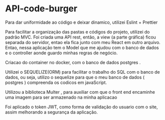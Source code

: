 # API-code-burger

Para dar uniformidade ao código e deixar dinamico, utilizei Eslint + Prettier

Para facilitar a organização das pastas e códigos do projeto, utilizei do padrão MVC. Foi criada uma API rest, então, a view (a parte gráfica) ficou separada do servidor, entao ela fica junto com meu React em outro arquivo.
Entao, nessa aplicação tem o Model que me ajudou com o banco de dados e o controller aonde guardo minhas regras de negócio.

Criacao do container no docker, com o banco de dados postgres . 

Utilizei o SEQUELIZE(ORM) para facilitar o trabalho do SQL com o banco de dados, ou seja, utilizo o sequelize para que o meu banco de dados ( postgres ) compreenda os codicos em javaScript.

Utilizou a biblioteca Multer , para auxiliar com que o front end encaminhe uma imagem para ser armazenado na minha aplicacao

Foi aplicado o token JWT, como forma de validação do usuario com o site, assim melhorando a segurança da aplicação.
